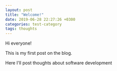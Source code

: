 ```yaml
---
layout: post
title: "Welcome!"
date: 2019-06-28 22:27:26 +0300
categories: test-category
tags: thoughts
---
```

Hi everyone!

This is my first post on the blog.

Here I'll post thoughts about software development
